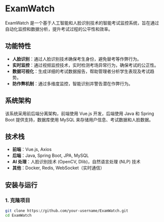 # ExamWatch

ExamWatch 是一个基于人工智能和人脸识别技术的智能考试监控系统，旨在通过自动化监控和数据分析，提升考试过程的公平性和效率。

## 功能特性

- **人脸识别**：通过人脸识别技术确保考生身份，避免替考等作弊行为。
- **实时监控**：通过视频监控技术，实时检测考场异常行为，确保考试的公正性。
- **数据可视化**：生成详细的考试数据报告，帮助管理者分析学生表现及考试趋势。
- **防作弊机制**：通过多维度监控，智能识别并警告潜在作弊行为。

## 系统架构

该系统采用前后端分离架构，前端使用 Vue.js 开发，后端使用 Java 和 Spring Boot 提供支持，数据库使用 MySQL 来存储用户信息、考试数据和人脸数据。

## 技术栈

- **前端**：Vue.js, Axios
- **后端**：Java, Spring Boot, JPA, MySQL
- **AI 处理**：人脸识别技术 (OpenCV, Dlib)，自然语言处理 (NLP) 技术
- **其他**：Docker, Redis, WebSocket（实时通信）

## 安装与运行

### 1. 克隆项目

```bash
git clone https://github.com/your-username/ExamWatch.git
cd ExamWatch
